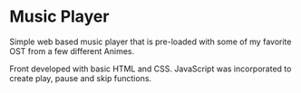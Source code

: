 # Music Player

Simple web based music player that is pre-loaded with some of my favorite OST from a few different Animes.

Front developed with basic HTML and CSS. JavaScript was incorporated to create play, pause and skip functions. 